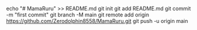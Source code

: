 echo "# MamaRuru" >> README.md
git init
git add README.md
git commit -m "first commit"
git branch -M main
git remote add origin https://github.com/Zerodolphin8558/MamaRuru.git
git push -u origin main
